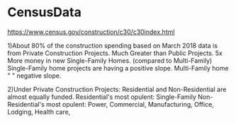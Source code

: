 # CensusData
https://www.census.gov/construction/c30/c30index.html


1)About 80% of the construction spending based on March 2018 data is from Private Construction Projects.
Much Greater than Public Projects.
5x More money in new Single-Family Homes. (compared to Multi-Family)
Single-Family home projects are having a positive slope.
Multi-Family home " " negative slope.

2)Under Private Construction Projects:
Residential and Non-Residential are almost equally funded.
Residential's most opulent: Single-Family
Non-Residential's most opulent: Power, Commercial, Manufacturing, Office, Lodging, Health care, 
